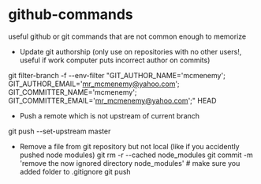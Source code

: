 # github-commands
useful github or git commands that are not common enough to memorize

* Update git authorship (only use on repositories with no other users!, useful if work computer puts incorrect author on commits)

git filter-branch -f --env-filter "GIT_AUTHOR_NAME='mcmenemy'; GIT_AUTHOR_EMAIL='mr_mcmenemy@yahoo.com'; GIT_COMMITTER_NAME='mcmenemy'; GIT_COMMITTER_EMAIL='mr_mcmenemy@yahoo.com';" HEAD

* Push a remote which is not upstream of current branch

git push --set-upstream <origin> master

* Remove a file from git repository but not local (like if you accidently pushed node modules)
git rm -r --cached node_modules
git commit -m 'remove the now ignored directory node_modules'  # make sure you added folder to .gitignore
git push

